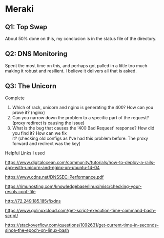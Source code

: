 # Meraki 



## Q1: Top Swap 

About 50% done on this, my conclusion is in the status file of the directory.

## Q2: DNS Monitoring

Spent the most time on this, and perhaps got pulled in a little too much making it robust and resilient. I believe it delivers all that is asked. 

## Q3: The Unicorn 

Complete  

1. Which of rack, unicorn and nginx is generating the 400? How can you prove it?  (nginx)
2. Can you narrow down the problem to a specific part of the request?  (proxy redirect is causing the issue)
3. What is the bug that causes the '400 Bad Request' response? How did you find it? How can we fix  
it?  (checking old configs as I've had this problem before.  The proxy forward and redirect was the key) 


Helpful Links I used

https://www.digitalocean.com/community/tutorials/how-to-deploy-a-rails-app-with-unicorn-and-nginx-on-ubuntu-14-04

https://www.cdns.net/DNSSEC-Performance.pdf

https://rimuhosting.com/knowledgebase/linux/misc/checking-your-resolv.conf-file

http://72.249.185.185/fixdns

https://www.golinuxcloud.com/get-script-execution-time-command-bash-script/

https://stackoverflow.com/questions/1092631/get-current-time-in-seconds-since-the-epoch-on-linux-bash


